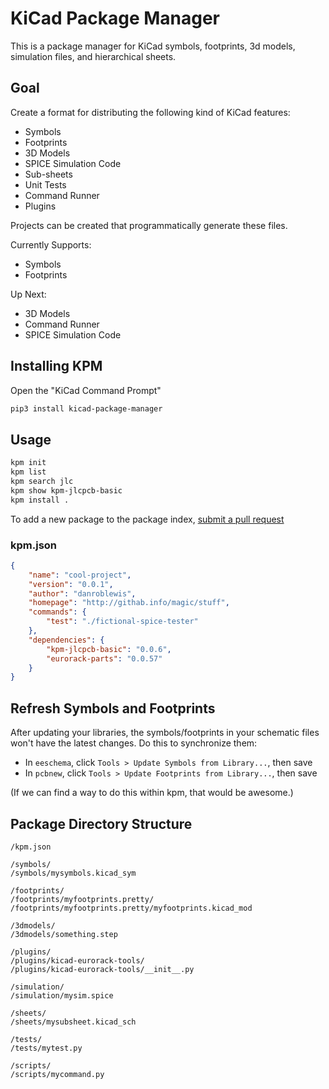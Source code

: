 # KiCad Package Manager


This is a package manager for KiCad symbols, footprints, 3d models, simulation files, and hierarchical sheets.



Goal
----

Create a format for distributing the following kind of KiCad features:

* Symbols
* Footprints
* 3D Models
* SPICE Simulation Code
* Sub-sheets
* Unit Tests
* Command Runner
* Plugins

Projects can be created that programmatically generate these files.

Currently Supports:

* Symbols
* Footprints

Up Next:

* 3D Models
* Command Runner
* SPICE Simulation Code



Installing KPM
--------------

Open the "KiCad Command Prompt"

```bash
pip3 install kicad-package-manager
```



Usage
-----

```bash
kpm init
kpm list
kpm search jlc
kpm show kpm-jlcpcb-basic
kpm install .
```

To add a new package to the package index, [submit a pull request](https://github.com/danroblewis/kicad-package-index)


### kpm.json
```json
{
	"name": "cool-project",
	"version": "0.0.1",
	"author": "danroblewis",
	"homepage": "http://githab.info/magic/stuff",
	"commands": {
		"test": "./fictional-spice-tester"
	},
	"dependencies": {
		"kpm-jlcpcb-basic": "0.0.6",
		"eurorack-parts": "0.0.57"
	}
}
```



Refresh Symbols and Footprints
------------------------------

After updating your libraries, the symbols/footprints in your schematic files won't have the latest changes. Do this to synchronize them:

* In `eeschema`, click `Tools > Update Symbols from Library...`, then save
* In `pcbnew`, click `Tools > Update Footprints from Library...`, then save

(If we can find a way to do this within kpm, that would be awesome.)



Package Directory Structure
---------------------------
```
/kpm.json

/symbols/
/symbols/mysymbols.kicad_sym

/footprints/
/footprints/myfootprints.pretty/
/footprints/myfootprints.pretty/myfootprints.kicad_mod

/3dmodels/
/3dmodels/something.step

/plugins/
/plugins/kicad-eurorack-tools/
/plugins/kicad-eurorack-tools/__init__.py

/simulation/
/simulation/mysim.spice

/sheets/
/sheets/mysubsheet.kicad_sch

/tests/
/tests/mytest.py

/scripts/
/scripts/mycommand.py
```

